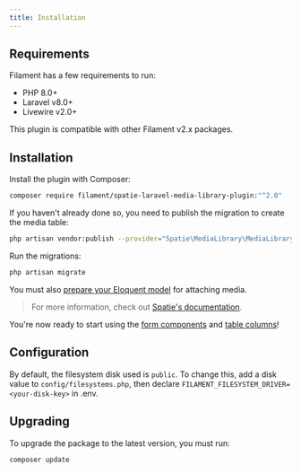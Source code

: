 ```yaml
---
title: Installation
---
```


## Requirements

Filament has a few requirements to run:

- PHP 8.0+
- Laravel v8.0+
- Livewire v2.0+

This plugin is compatible with other Filament v2.x packages.

## Installation

Install the plugin with Composer:

```bash
composer require filament/spatie-laravel-media-library-plugin:"^2.0"
```

If you haven't already done so, you need to publish the migration to create the media table:

```bash
php artisan vendor:publish --provider="Spatie\MediaLibrary\MediaLibraryServiceProvider" --tag="migrations"
```

Run the migrations:

```bash
php artisan migrate
```

You must also [prepare your Eloquent model](https://spatie.be/docs/laravel-medialibrary/basic-usage/preparing-your-model) for attaching media.

> For more information, check out [Spatie's documentation](https://spatie.be/docs/laravel-medialibrary).

You're now ready to start using the [form components](form-components) and [table columns](table-columns)!

## Configuration

By default, the filesystem disk used is `public`. To change this, add a disk value to `config/filesystems.php`, then declare `FILAMENT_FILESYSTEM_DRIVER=<your-disk-key>` in .env.


## Upgrading

To upgrade the package to the latest version, you must run:

```bash
composer update
```
